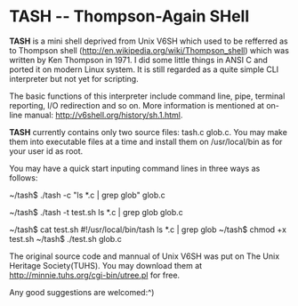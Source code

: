 TASH -- Thompson-Again SHell
============================

**TASH** is a mini shell deprived from Unix V6SH which used to be refferred as
to Thompson shell (http://en.wikipedia.org/wiki/Thompson_shell) which was written
by Ken Thompson in 1971. I did some little things in ANSI C and ported it on
modern Linux system. It is still regarded as a quite simple CLI interpreter but
not yet for scripting.

The basic functions of this interpreter include command line, pipe, terminal
reporting, I/O redirection and so on. More information is mentioned at on-line
manual: http://v6shell.org/history/sh.1.html.

**TASH** currently contains only two source files: tash.c glob.c. You may make
them into executable files at a time and install them on /usr/local/bin as for
your user id as root.

You may have a quick start inputing command lines in three ways as follows:

  ~/tash$ ./tash -c "ls *.c | grep glob"
  glob.c

  ~/tash$ ./tash -t test.sh
  ls *.c | grep glob
  glob.c

  ~/tash$ cat test.sh
  #!/usr/local/bin/tash
  ls *.c | grep glob
  ~/tash$ chmod +x test.sh
  ~/tash$ ./test.sh
  glob.c
     
The original source code and mannual of Unix V6SH was put on The Unix Heritage
Society(TUHS). You may download them at http://minnie.tuhs.org/cgi-bin/utree.pl
for free.

Any good suggestions are welcomed:^)
